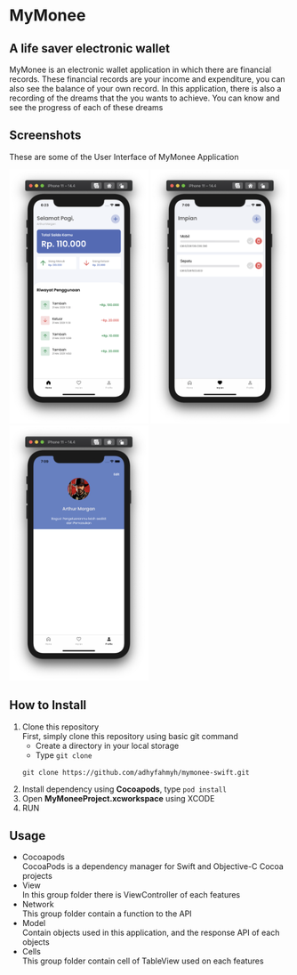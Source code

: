 # MyMonee
## A life saver electronic wallet

MyMonee is an electronic wallet application in which there are financial records. These financial records are your income and expenditure, you can also see the balance of your own record. In this application, there is also a recording of the dreams that the you wants to achieve. You can know and see the progress of each of these dreams

## Screenshots

These are some of the User Interface of MyMonee Application

[<img src="https://github.com/adhyfahmyh/mymonee-swift/blob/main/Assets/Screen%20Shot%202021-06-01%20at%2006.23.03.png" width="250"/>](home)
[<img src="https://github.com/adhyfahmyh/mymonee-swift/blob/main/Assets/Screen%20Shot%202021-06-01%20at%2007.09.05.png" width="250"/>](dream)
[<img src="https://github.com/adhyfahmyh/mymonee-swift/blob/main/Assets/Screen%20Shot%202021-06-01%20at%2007.09.10.png" width="250"/>](profile)

## How to Install
1. Clone this repository <br />
First, simply clone this repository using basic git command
	- Create a directory in your local storage
	- Type `git clone`
	```
	git clone https://github.com/adhyfahmyh/mymonee-swift.git
	```
2. Install dependency using **Cocoapods**, type `pod install`
3. Open **MyMoneeProject.xcworkspace** using XCODE
4. RUN

## Usage

- Cocoapods <br>
CocoaPods is a dependency manager for Swift and Objective-C Cocoa projects
- View <br>
In this group folder there is ViewController of each features
- Network <br>
This group folder contain a function to the API
- Model <br>
Contain objects used in this application, and the response API of each objects
- Cells <br>
This group folder contain cell of TableView used on each features